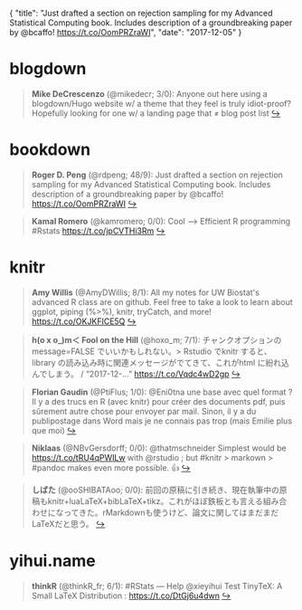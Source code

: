 {
  "title": "Just drafted a section on rejection sampling for my Advanced Statistical Computing book. Includes description of a groundbreaking paper by @bcaffo! https://t.co/OomPRZraWI",
  "date": "2017-12-05"
}

# blogdown

> **Mike DeCrescenzo** (@mikedecr; 3/0): Anyone out here using a blogdown/Hugo website w/ a theme that they feel is truly idiot-proof? Hopefully looking for one w/ a landing page that ≠ blog post list  [&#8618;](https://twitter.com/xieyihui/status/937719518398439424)

<!-- -->


# bookdown

> **Roger D. Peng** (@rdpeng; 48/9): Just drafted a section on rejection sampling for my Advanced Statistical Computing book. Includes description of a groundbreaking paper by @bcaffo! https://t.co/OomPRZraWI  [&#8618;](https://twitter.com/xieyihui/status/937548110187806720)

<!-- -->


> **Kamal Romero** (@kamromero; 0/0): Cool --&gt; Efficient R programming #Rstats https://t.co/jpCVTHi3Rm  [&#8618;](https://twitter.com/xieyihui/status/937641333845524480)

<!-- -->


# knitr

> **Amy Willis** (@AmyDWillis; 8/1): All my notes for UW Biostat's advanced R class are on github. Feel free to take a look to learn about ggplot, piping (%&gt;%), knitr, tryCatch, and more! https://t.co/OKJKFICE5Q  [&#8618;](https://twitter.com/xieyihui/status/937829934705262592)

<!-- -->


> **h(o x o_)m＜ Fool on the Hill** (@hoxo_m; 7/1): チャンクオプションの message=FALSE でいいかもしれない。&gt; Rstudio でknitr すると、library の読み込み時に関連メッセージがでてきて、これがhtml に紛れ込んでしまう。 / “2017-12-…” https://t.co/Vqdc4wD2gp  [&#8618;](https://twitter.com/xieyihui/status/937511710696411136)

<!-- -->


> **Florian Gaudin** (@PtiFlus; 1/0): @Eni0tna une base avec quel format ? Il y a des trucs en R (avec knitr) pour créer des documents pdf, puis sûrement autre chose pour envoyer par mail. Sinon, il y a du publipostage dans Word mais je ne connais pas trop (mais Emilie plus que moi)  [&#8618;](https://twitter.com/xieyihui/status/937784000483086336)

<!-- -->


> **Niklaas** (@NBvGersdorff; 0/0): @thatmschneider Simplest would be https://t.co/tRU4qPWILw with @rstudio ; but #knitr &gt; markown &gt; #pandoc makes even more possible. 👍  [&#8618;](https://twitter.com/xieyihui/status/937643515353366529)

<!-- -->


> **しばた** (@ooSHIBATAoo; 0/0): 前回の原稿に引き続き、現在執筆中の原稿もknitr+luaLaTeX+bibLaTeX+tikz。これがほぼ鉄板とも言える組み合わせになってきた。rMarkdownも使うけど、論文に関してはまだまだLaTeXだと思う。  [&#8618;](https://twitter.com/xieyihui/status/937631571674144768)

<!-- -->


# yihui.name

> **thinkR** (@thinkR_fr; 6/1): #RStats — Help @xieyihui Test TinyTeX: A Small LaTeX Distribution : https://t.co/DtGj6u4dwn  [&#8618;](https://twitter.com/xieyihui/status/937679187715985408)

<!-- -->


